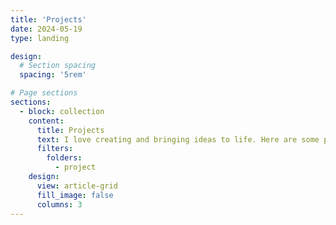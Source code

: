 ```yaml
---
title: 'Projects'
date: 2024-05-19
type: landing

design:
  # Section spacing
  spacing: '5rem'

# Page sections
sections:
  - block: collection
    content:
      title: Projects
      text: I love creating and bringing ideas to life. Here are some projects I've worked on over the years.
      filters:
        folders:
          - project
    design:
      view: article-grid
      fill_image: false
      columns: 3
---
```

